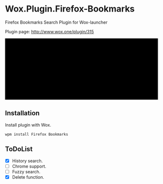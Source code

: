 # Wox.Plugin.Firefox-Bookmarks
Firefox Bookmarks Search Plugin for Wox-launcher 

Plugin page: http://www.wox.one/plugin/315

![priview](https://github.com/hhelibeb/Wox.Plugin.Firefox-Bookmarks/blob/master/preview.gif)

## Installation
Install plugin with Wox.
```
wpm install Firefox Bookmarks
```

## ToDoList
- [x] History search.
- [ ] Chrome support.
- [ ] Fuzzy search.
- [x] Delete function.
